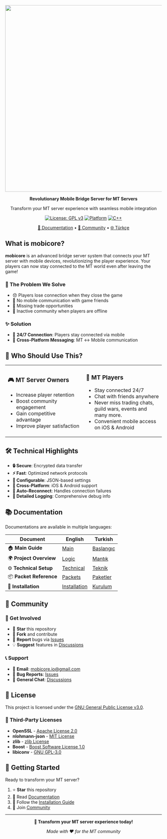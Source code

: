 <div align="center">

<img src="demo.gif" height="600" />

**Revolutionary Mobile Bridge Server for MT Servers**

Transform your MT server experience with seamless mobile integration

[![License: GPL v3](https://img.shields.io/badge/License-GPLv3-blue.svg)](https://www.gnu.org/licenses/gpl-3.0)
[![Platform](https://img.shields.io/badge/Platform-FreeBSD-red)](https://www.freebsd.org/)
[![C++](https://img.shields.io/badge/C%2B%2B-17-00599C.svg)](https://isocpp.org/)

[📖 Documentation](README/en.md) • [💬 Community](#-community) • [🌐 Türkçe](README/tr.md)

</div>

## What is mobicore?

**mobicore** is an advanced bridge server system that connects your MT server with mobile devices, revolutionizing the player experience. Your players can now stay connected to the MT world even after leaving the game!

### 🎯 The Problem We Solve

- 😞 Players lose connection when they close the game
- 📱 No mobile communication with game friends
- 🏪 Missing trade opportunities
- 👥 Inactive community when players are offline

### ✨ Solution

- 🔄 **24/7 Connection**: Players stay connected via mobile
- 💬 **Cross-Platform Messaging**: MT ↔ Mobile communication

## 🎯 Who Should Use This?

<table>
<tr>
<td width="50%">

### 🎮 **MT Server Owners**
- Increase player retention
- Boost community engagement
- Gain competitive advantage
- Improve player satisfaction

</td>
<td width="50%">

### 👥 **MT Players**
- Stay connected 24/7
- Chat with friends anywhere
- Never miss trading chats, guild wars, events and many more.
- Convenient mobile access on iOS & Android

</td>
</tr>
</table>

## 🛠️ Technical Highlights

- **🔒 Secure**: Encrypted data transfer
- **⚡ Fast**: Optimized network protocols
- **🔧 Configurable**: JSON-based settings
- **📱 Cross-Platform**: iOS & Android support
- **🔄 Auto-Reconnect**: Handles connection failures
- **📝 Detailed Logging**: Comprehensive debug info

## 📚 Documentation

Documentations are available in multiple languages:

| Document | English | Turkish |
|----------|---------|---------|
| 🏠 **Main Guide** | [Main](README/en.md) | [Başlangıç](README/tr.md) |
| 🌍 **Project Overview** | [Logic](README/docs/logic_en.md) | [Mantık](README/docs/logic_tr.md) |
| ⚙️ **Technical Setup** | [Technical](README/docs/tech_en.md) | [Teknik](README/docs/tech_tr.md) |
| 📦 **Packet Reference** | [Packets](README/docs/packets_en.md) | [Paketler](README/docs/packets_tr.md) |
| 🔧 **Installation** | [Installation](README/docs/this_en.md) | [Kurulum](README/docs/this_tr.md) |

## 💬 Community

### 🤝 Get Involved
- 🌟 **Star** this repository
- 🍴 **Fork** and contribute
- 🐛 **Report** bugs via [Issues](https://github.com/fewthinbo/mobicore/issues)
- 💡 **Suggest** features in [Discussions](https://github.com/fewthinbo/mobicore/discussions)

### 📞 Support
- 📧 **Email**: mobicore.io@gmail.com
- 🐛 **Bug Reports**: [Issues](https://github.com/fewthinbo/mobicore/issues)
- 💬 **General Chat**: [Discussions](https://github.com/fewthinbo/mobicore/discussions)


## 📄 License

This project is licensed under the [GNU General Public License v3.0](LICENSE).

### 🔗 Third-Party Licenses
- **OpenSSL** - [Apache License 2.0](https://www.apache.org/licenses/LICENSE-2.0)
- **nlohmann-json** - [MIT License](https://opensource.org/licenses/MIT)
- **zlib** - [zlib License](https://zlib.net/zlib_license.html)
- **Boost** - [Boost Software License 1.0](https://www.boost.org/LICENSE_1_0.txt)
- **libiconv** - [GNU GPL-3.0](https://www.gnu.org/licenses/gpl-3.0.html)

## 🎉 Getting Started

Ready to transform your MT server? 

1. ⭐ **Star** this repository
2. 📖 Read [Documentation](README/en.md)
3. 🚀 Follow the [Installation Guide](README/docs/this_en.md)
4. 💬 Join [Community](https://github.com/fewthinbo/mobicore/discussions)

---

<div align="center">

**🌟 Transform your MT server experience today!**

*Made with ❤️ for the MT community*

</div> 
